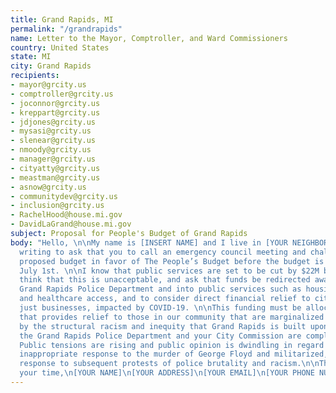```yaml
---
title: Grand Rapids, MI
permalink: "/grandrapids"
name: Letter to the Mayor, Comptroller, and Ward Commissioners
country: United States
state: MI
city: Grand Rapids
recipients:
- mayor@grcity.us
- comptroller@grcity.us
- joconnor@grcity.us
- kreppart@grcity.us
- jdjones@grcity.us
- mysasi@grcity.us
- slenear@grcity.us
- nmoody@grcity.us
- manager@grcity.us
- cityatty@grcity.us
- meastman@grcity.us
- asnow@grcity.us
- communitydev@grcity.us
- inclusion@grcity.us
- RachelHood@house.mi.gov
- DavidLaGrand@house.mi.gov
subject: Proposal for People's Budget of Grand Rapids
body: "Hello, \n\nMy name is [INSERT NAME] and I live in [YOUR NEIGHBORHOOD]. I am
  writing to ask that you to call an emergency council meeting and challenge the mayor’s
  proposed budget in favor of The People’s Budget before the budget is adopted on
  July 1st. \n\nI know that public services are set to be cut by $22M by FY2021. I
  think that this is unacceptable, and ask that funds be redirected away from the
  Grand Rapids Police Department and into public services such as housing, education,
  and healthcare access, and to consider direct financial relief to citizens, not
  just businesses, impacted by COVID-19. \n\nThis funding must be allocated in a way
  that provides relief to those in our community that are marginalized and victimized
  by the structural racism and inequity that Grand Rapids is built upon, and that
  the Grand Rapids Police Department and your City Commission are complicit in enforcing.
  Public tensions are rising and public opinion is dwindling in regard to the City’s
  inappropriate response to the murder of George Floyd and militarized, over-policed
  response to subsequent protests of police brutality and racism.\n\nThank you for
  your time,\n[YOUR NAME]\n[YOUR ADDRESS]\n[YOUR EMAIL]\n[YOUR PHONE NUMBER]\"\n"
---
```


